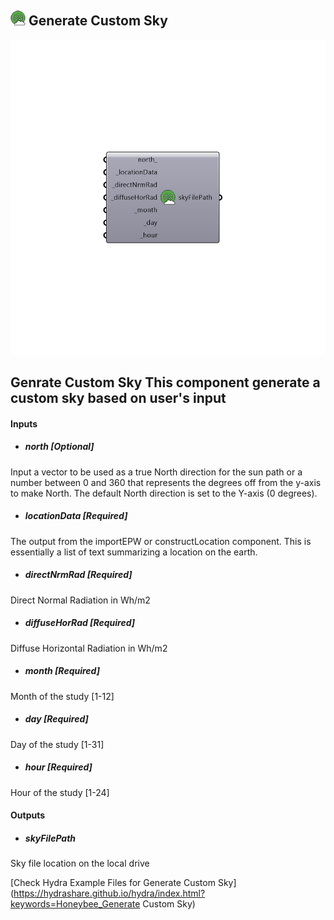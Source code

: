 ## ![](../../images/icons/Generate_Custom_Sky.png) Generate Custom Sky

![](../../images/components/Generate_Custom_Sky.png)

Genrate Custom Sky
 This component generate a custom sky based on user's input
 -
 

#### Inputs
* ##### north [Optional]
Input a vector to be used as a true North direction for the sun path or a number between 0 and 360 that represents the degrees off from the y-axis to make North.  The default North direction is set to the Y-axis (0 degrees).
* ##### locationData [Required]
The output from the importEPW or constructLocation component.  This is essentially a list of text summarizing a location on the earth.
* ##### directNrmRad [Required]
Direct Normal Radiation in Wh/m2
* ##### diffuseHorRad [Required]
Diffuse Horizontal Radiation in Wh/m2
* ##### month [Required]
Month of the study [1-12]
* ##### day [Required]
Day of the study [1-31]
* ##### hour [Required]
Hour of the study [1-24]

#### Outputs
* ##### skyFilePath
Sky file location on the local drive


[Check Hydra Example Files for Generate Custom Sky](https://hydrashare.github.io/hydra/index.html?keywords=Honeybee_Generate Custom Sky)